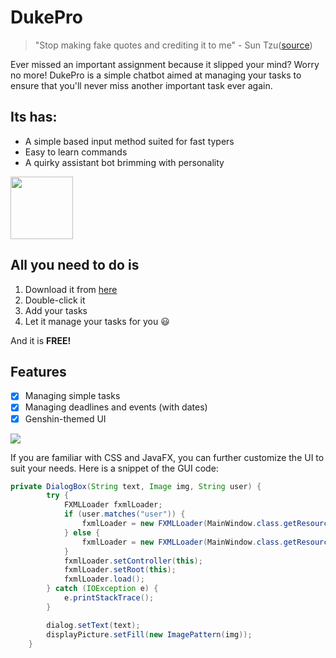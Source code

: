 # **DukePro** 

> "Stop making fake quotes and crediting it to me" - Sun Tzu([source](https://ifunny.co/picture/stop-making-fake-quotes-up-and-crediting-it-to-me-PoQLZnqk8))

Ever missed an important assignment because it slipped your mind? Worry no more!
DukePro is a simple chatbot aimed at managing your tasks to ensure that you'll never miss another important task ever again. 

## **Its has:** 

- A simple based input method suited for fast typers
- Easy to learn commands
- A quirky assistant bot brimming with personality 
<img src="https://64.media.tumblr.com/e2358326f171b07a12cc09f46adc8a4f/d900fba9b3ad6ca6-88/s400x600/2568b87b5ccf0c7f2440e54df642328b90d7e0f6.png" alt="" width="100"/>

## **All you need to do is**

1.  Download it from [here](https://github.com/kev-intq/ip/releases/tag/Level-10)
2.  Double-click it
3. Add your tasks
4. Let it manage your tasks for you :smiley:

And it is **FREE!**

## Features

- [x] Managing simple tasks
- [x] Managing deadlines and events (with dates)
- [x] Genshin-themed UI

![](https://static.wikia.nocookie.net/gensin-impact/images/7/74/Icon_Emoji_066_Hu_Tao_Reciting_poetry.png/revision/latest/scale-to-width-down/250?cb=20210906044059)

If you are familiar with CSS and JavaFX, you can further customize the UI to suit your needs. Here is a snippet of the GUI code:
```java
private DialogBox(String text, Image img, String user) {
        try {
            FXMLLoader fxmlLoader;
            if (user.matches("user")) {
                fxmlLoader = new FXMLLoader(MainWindow.class.getResource("/view/DialogBoxUser.fxml"));
            } else {
                fxmlLoader = new FXMLLoader(MainWindow.class.getResource("/view/DialogBoxBot.fxml"));
            }
            fxmlLoader.setController(this);
            fxmlLoader.setRoot(this);
            fxmlLoader.load();
        } catch (IOException e) {
            e.printStackTrace();
        }

        dialog.setText(text);
        displayPicture.setFill(new ImagePattern(img));
    }
```
